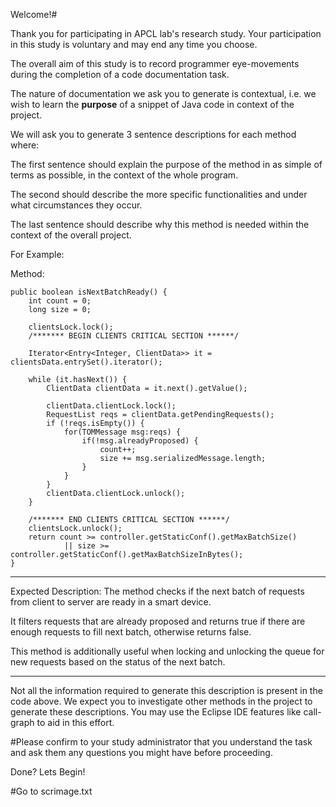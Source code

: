 Welcome!#

Thank you for participating in APCL lab's research study. Your participation in this study is voluntary and may end any time you choose. 

The overall aim of this study is to record programmer eye-movements during the completion of a code documentation task. 

The nature of documentation we ask you to generate is contextual, i.e. we wish to learn the **purpose** of a snippet of Java code in context of the project. 

We will ask you to generate 3 sentence descriptions for each method where:

The first sentence should explain the purpose of the method in as simple of terms as possible, in the context of the whole program.

The second should describe the more specific functionalities and under what circumstances they occur. 

The last sentence should describe why this method is needed within the context of the overall project.


For Example:

Method:

    public boolean isNextBatchReady() {
        int count = 0;
        long size = 0;

        clientsLock.lock();
        /******* BEGIN CLIENTS CRITICAL SECTION ******/        
        
        Iterator<Entry<Integer, ClientData>> it = clientsData.entrySet().iterator();

        while (it.hasNext()) {
            ClientData clientData = it.next().getValue();
            
            clientData.clientLock.lock();
            RequestList reqs = clientData.getPendingRequests();
            if (!reqs.isEmpty()) {
                for(TOMMessage msg:reqs) {
                    if(!msg.alreadyProposed) {
                        count++;
                        size += msg.serializedMessage.length;
                    }
                }
            }
            clientData.clientLock.unlock();
        }

        /******* END CLIENTS CRITICAL SECTION ******/
        clientsLock.unlock();
        return count >= controller.getStaticConf().getMaxBatchSize()
                || size >= controller.getStaticConf().getMaxBatchSizeInBytes();
    }


------------------------------------------------------------------------------------------------------------------------------------------------------------
Expected Description: 
The method checks if the next batch of requests from client to server are ready in a smart device.

It  filters requests that are already proposed and returns true if there are enough requests to fill next batch, otherwise returns false.

This method is additionally useful when locking and unlocking the queue for new requests based on the status of the next batch.

------------------------------------------------------------------------------------------------------------------------------------------------------------

Not all the information required to generate this description is present in the code above. We expect you to investigate other methods in the project to generate these descriptions. You may use the Eclipse IDE features like call-graph to aid in this effort. 
 
#Please confirm to your study administrator that you understand the task and ask them any questions you might have before proceeding.

Done? Lets Begin!

#Go to scrimage.txt
